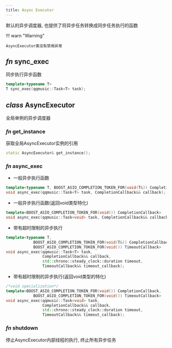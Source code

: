```yaml
---
title: Async Executor
---
```


默认的异步调度器, 也提供了将异步任务转换成同步任务执行的函数

!!! warn "Warning"

    AsyncExecutor类没有禁用异常

## ***fn*** sync_exec

同步执行异步函数

```cpp
template<typename T>
T sync_exec(qqmusic::Task<T> task);
```

## ***class*** AsyncExecutor

全局单例的异步调度器

### ***fn*** get_instance

获取全局AsyncExecutor实例的引用

```cpp
static AsyncExecutor& get_instance();
```

### ***fn*** async_exec

- 一般异步执行函数

```cpp
template<typename T, BOOST_ASIO_COMPLETION_TOKEN_FOR(void(T&)) CompletionCallback>
void async_exec(qqmusic::Task<T> task, CompletionCallback&& callback);
```

- 一般异步执行函数(返回void类型特化)

```cpp
template<BOOST_ASIO_COMPLETION_TOKEN_FOR(void()) CompletionCallback>
void async_exec(qqmusic::Task<void> task, CompletionCallback&& callback);
```

- 带有超时限制的异步执行

```cpp
template<typename T,
            BOOST_ASIO_COMPLETION_TOKEN_FOR(void(T&)) CompletionCallback,
            BOOST_ASIO_COMPLETION_TOKEN_FOR(void()) TimeoutCallback>
void async_exec(qqmusic::Task<T> task,
                CompletionCallback&& callback,
                std::chrono::steady_clock::duration timeout,
                TimeoutCallback&& timeout_callback);
```

- 带有超时限制的异步执行(返回void类型的特化)

```cpp
/*void specialization*/
template<BOOST_ASIO_COMPLETION_TOKEN_FOR(void()) CompletionCallback,
            BOOST_ASIO_COMPLETION_TOKEN_FOR(void()) TimeoutCallback>
void async_exec(qqmusic::Task<void> task,
                CompletionCallback&& callback,
                std::chrono::steady_clock::duration timeout,
                TimeoutCallback&& timeout_callback);
```

### ***fn*** shutdown

停止AsyncExecutor内部线程的执行, 终止所有异步任务
